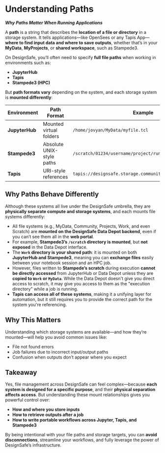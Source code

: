 # Understanding Paths

***Why Paths Matter When Running Applications***

A **path** is a string that describes the **location of a file or directory** in a storage system. It tells applications—like OpenSees or any Tapis App—**where to find input data and where to save outputs**, whether that’s in your **MyData**, **MyProjects**, or **shared workspace**, such as Stampede3.

On DesignSafe, you’ll often need to specify **full file paths** when working in environments such as:

* **JupyterHub**
* **Tapis**
* **Stampede3 (HPC)**

But **path formats vary** depending on the system, and each storage system is **mounted differently**:

| Environment    | Path Format               | Example                                                    |
| -------------- | ------------------------- | ---------------------------------------------------------- |
| **JupyterHub** | Mounted virtual folders   | `/home/jovyan/MyData/myfile.tcl`                           |
| **Stampede3**  | Absolute UNIX-style paths | `/scratch/01234/username/project/run01/input.tcl`          |
| **Tapis**      | URI-style references      | `tapis://designsafe.storage.community/myproject/input.tcl` |



## Why Paths Behave Differently

Although these systems all live under the DesignSafe umbrella, they are **physically separate compute and storage systems**, and each mounts file systems differently:

* All file systems (e.g., MyData, Community, Projects, Work, and even Scratch) are **mounted on the DesignSafe Data Depot backend**, even if you can’t see them all in the **web portal**.
* For example, **Stampede3’s `/scratch` directory is mounted**, but **not exposed** in the Data Depot interface.
* The **`Work` directory is your shared path**: it is mounted on both **JupyterHub and Stampede3**, meaning you can **exchange files** easily between your notebook session and an HPC job.
* However, files written to **Stampede’s scratch** during execution **cannot be directly accessed** from JupyterHub or Data Depot unless they are **copied to `Work` or `MyData`**. While the Data Depot doesn't give you direct access to scratch, it may give you access to them as the "execution directory" while a job is running.
* **Tapis can access all of these systems**, making it a unifying layer for automation, but it still requires you to provide the correct path for the system you're referencing.



## Why This Matters

Understanding which storage systems are available—and how they’re mounted—will help you avoid common issues like:

* File not found errors
* Job failures due to incorrect input/output paths
* Confusion when outputs don’t appear where you expect



## Takeaway

Yes, file management across DesignSafe can feel complex—because **each system is designed for a specific purpose**, and their **physical separation affects access**. But understanding these mount relationships gives you powerful control over:

* **How and where you store inputs**
* **How to retrieve outputs after a job**
* **How to write portable workflows across Jupyter, Tapis, and Stampede3**

By being intentional with your file paths and storage targets, you can **avoid disconnections**, streamline your workflows, and fully leverage the power of DesignSafe’s infrastructure.
